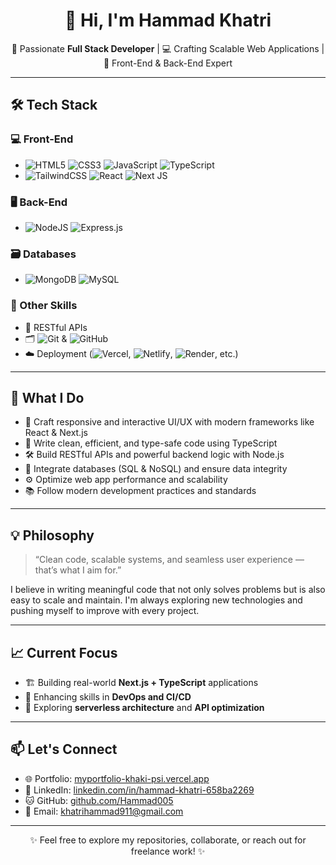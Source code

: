 <h1 align="center">👋 Hi, I'm Hammad Khatri</h1>

<p align="center">
  🚀 Passionate <strong>Full Stack Developer</strong> | 💻 Crafting Scalable Web Applications | 🎯 Front-End & Back-End Expert
</p>

---

## 🛠 Tech Stack

### 💻 Front-End
- ![HTML5](https://img.shields.io/badge/html5-%23E34F26.svg?style=flat-square&logo=html5&logoColor=white) ![CSS3](https://img.shields.io/badge/css3-%231572B6.svg?style=flat-square&logo=css3&logoColor=white) ![JavaScript](https://img.shields.io/badge/javascript-%23323330.svg?style=flat-square&logo=javascript&logoColor=%23F7DF1E) ![TypeScript](https://img.shields.io/badge/typescript-%23007ACC.svg?style=flat-square&logo=typescript&logoColor=white)  
- ![TailwindCSS](https://img.shields.io/badge/tailwindcss-%2338B2AC.svg?style=for-the-badge&logo=tailwind-css&logoColor=white) ![React](https://img.shields.io/badge/react-%2320232a.svg?style=for-the-badge&logo=react&logoColor=%2361DAFB) ![Next JS](https://img.shields.io/badge/Next-black?style=for-the-badge&logo=next.js&logoColor=white)  

### 🖥 Back-End
- ![NodeJS](https://img.shields.io/badge/node.js-6DA55F?style=for-the-badge&logo=node.js&logoColor=white) ![Express.js](https://img.shields.io/badge/express.js-%23404d59.svg?style=for-the-badge&logo=express&logoColor=%2361DAFB)  

### 🗃 Databases
- ![MongoDB](https://img.shields.io/badge/MongoDB-%234ea94b.svg?style=for-the-badge&logo=mongodb&logoColor=white) ![MySQL](https://img.shields.io/badge/mysql-4479A1.svg?style=for-the-badge&logo=mysql&logoColor=white)  

### 🧰 Other Skills
- 🔗 RESTful APIs  
- 🗂 ![Git](https://img.shields.io/badge/git-%23F05033.svg?style=for-the-badge&logo=git&logoColor=white) & ![GitHub](https://img.shields.io/badge/github-%23121011.svg?style=for-the-badge&logo=github&logoColor=white)  
- ☁️ Deployment (![Vercel](https://img.shields.io/badge/vercel-%23000000.svg?style=for-the-badge&logo=vercel&logoColor=white), ![Netlify](https://img.shields.io/badge/netlify-%23000000.svg?style=for-the-badge&logo=netlify&logoColor=#00C7B7), ![Render](https://img.shields.io/badge/Render-%46E3B7.svg?style=for-the-badge&logo=render&logoColor=white), etc.)

---

## 🚀 What I Do

- 🧩 Craft responsive and interactive UI/UX with modern frameworks like React & Next.js  
- 🧠 Write clean, efficient, and type-safe code using TypeScript  
- 🛠 Build RESTful APIs and powerful backend logic with Node.js  
- 🔄 Integrate databases (SQL & NoSQL) and ensure data integrity  
- ⚙️ Optimize web app performance and scalability  
- 📚 Follow modern development practices and standards  

---

## 💡 Philosophy

> “Clean code, scalable systems, and seamless user experience — that’s what I aim for.”

I believe in writing meaningful code that not only solves problems but is also easy to scale and maintain. I'm always exploring new technologies and pushing myself to improve with every project.

---

## 📈 Current Focus

- 🏗 Building real-world **Next.js + TypeScript** applications  
- 🧪 Enhancing skills in **DevOps and CI/CD**  
- 🧬 Exploring **serverless architecture** and **API optimization**

---

## 📫 Let's Connect

- 🌐 Portfolio: [myportfolio-khaki-psi.vercel.app](https://myportfolio-khaki-psi.vercel.app/)
- 💼 LinkedIn: [linkedin.com/in/hammad-khatri-658ba2269](https://www.linkedin.com/in/hammad-khatri-658ba2269)
- 🐱 GitHub: [github.com/Hammad005](https://github.com/Hammad005)
- 📧 Email: khatrihammad911@gmail.com

---

<p align="center">✨ Feel free to explore my repositories, collaborate, or reach out for freelance work! ✨</p>
